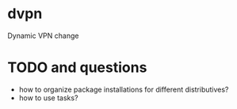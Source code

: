# dvpn
Dynamic VPN change


# TODO and questions

* how to organize package installations for different distributives?
* how to use tasks?
